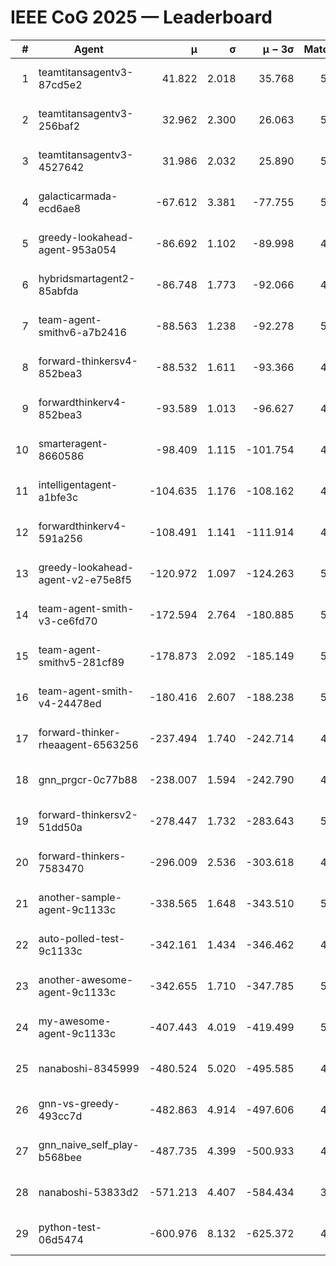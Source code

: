 # IEEE CoG 2025 — Leaderboard

| # | Agent | μ | σ | μ − 3σ | Matches | Updated |
|---:|---|---:|---:|---:|---:|---|
| 1 | teamtitansagentv3-87cd5e2 | 41.822 | 2.018 | 35.768 | 5232 | 2025-08-19 03:22 |
| 2 | teamtitansagentv3-256baf2 | 32.962 | 2.300 | 26.063 | 5392 | 2025-08-19 03:22 |
| 3 | teamtitansagentv3-4527642 | 31.986 | 2.032 | 25.890 | 5160 | 2025-08-19 03:22 |
| 4 | galacticarmada-ecd6ae8 | -67.612 | 3.381 | -77.755 | 5000 | 2025-08-19 03:22 |
| 5 | greedy-lookahead-agent-953a054 | -86.692 | 1.102 | -89.998 | 4788 | 2025-08-19 03:22 |
| 6 | hybridsmartagent2-85abfda | -86.748 | 1.773 | -92.066 | 4924 | 2025-08-19 03:22 |
| 7 | team-agent-smithv6-a7b2416 | -88.563 | 1.238 | -92.278 | 5140 | 2025-08-19 03:22 |
| 8 | forward-thinkersv4-852bea3 | -88.532 | 1.611 | -93.366 | 4260 | 2025-08-19 03:22 |
| 9 | forwardthinkerv4-852bea3 | -93.589 | 1.013 | -96.627 | 4032 | 2025-08-19 03:22 |
| 10 | smarteragent-8660586 | -98.409 | 1.115 | -101.754 | 4318 | 2025-08-19 03:22 |
| 11 | intelligentagent-a1bfe3c | -104.635 | 1.176 | -108.162 | 4046 | 2025-08-19 03:22 |
| 12 | forwardthinkerv4-591a256 | -108.491 | 1.141 | -111.914 | 4532 | 2025-08-19 03:22 |
| 13 | greedy-lookahead-agent-v2-e75e8f5 | -120.972 | 1.097 | -124.263 | 5128 | 2025-08-19 03:22 |
| 14 | team-agent-smith-v3-ce6fd70 | -172.594 | 2.764 | -180.885 | 5686 | 2025-08-19 03:22 |
| 15 | team-agent-smithv5-281cf89 | -178.873 | 2.092 | -185.149 | 5200 | 2025-08-19 03:22 |
| 16 | team-agent-smith-v4-24478ed | -180.416 | 2.607 | -188.238 | 5366 | 2025-08-19 03:22 |
| 17 | forward-thinker-rheaagent-6563256 | -237.494 | 1.740 | -242.714 | 4666 | 2025-08-19 03:22 |
| 18 | gnn_prgcr-0c77b88 | -238.007 | 1.594 | -242.790 | 4830 | 2025-08-19 03:22 |
| 19 | forward-thinkersv2-51dd50a | -278.447 | 1.732 | -283.643 | 5226 | 2025-08-19 03:22 |
| 20 | forward-thinkers-7583470 | -296.009 | 2.536 | -303.618 | 4580 | 2025-08-19 03:22 |
| 21 | another-sample-agent-9c1133c | -338.565 | 1.648 | -343.510 | 5120 | 2025-08-19 03:22 |
| 22 | auto-polled-test-9c1133c | -342.161 | 1.434 | -346.462 | 4620 | 2025-08-19 03:22 |
| 23 | another-awesome-agent-9c1133c | -342.655 | 1.710 | -347.785 | 5580 | 2025-08-19 03:22 |
| 24 | my-awesome-agent-9c1133c | -407.443 | 4.019 | -419.499 | 5360 | 2025-08-19 03:22 |
| 25 | nanaboshi-8345999 | -480.524 | 5.020 | -495.585 | 4280 | 2025-08-19 03:22 |
| 26 | gnn-vs-greedy-493cc7d | -482.863 | 4.914 | -497.606 | 4180 | 2025-08-19 03:22 |
| 27 | gnn_naive_self_play-b568bee | -487.735 | 4.399 | -500.933 | 4240 | 2025-08-19 03:22 |
| 28 | nanaboshi-53833d2 | -571.213 | 4.407 | -584.434 | 3840 | 2025-08-19 03:22 |
| 29 | python-test-06d5474 | -600.976 | 8.132 | -625.372 | 4210 | 2025-08-19 03:22 |
